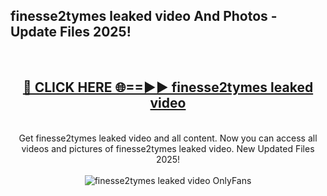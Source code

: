 <h2>finesse2tymes leaked video And Photos - Update Files 2025!</h2>
<br>
<div align="center">
<h2><a href="https://linkcuts.com/hfmhzwbr" rel="nofollow">🔴 CLICK HERE 🌐==►► finesse2tymes leaked video</a></h2>
<br>
Get finesse2tymes leaked video and all content. Now you can access all videos and pictures of finesse2tymes leaked video. New Updated Files 2025!
<br>
<br>
<a href="https://linkcuts.com/hfmhzwbr" rel="nofollow" data-target="animated-image.originalLink"><img src="https://i.ibb.co.com/WyWwxjT/player-gif2.gif" alt="finesse2tymes leaked video OnlyFans" style="max-width: 100%; display: inline-block;" data-target="animated-image.originalImage"></a>
</div>
<br>